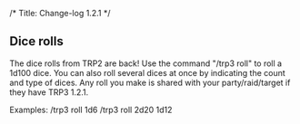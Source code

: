 /*
Title: Change-log 1.2.1
*/

## Dice rolls

The dice rolls from TRP2 are back! Use the command "/trp3 roll" to roll a 1d100 dice. You can also roll several dices at once by indicating the count and type of dices. Any roll you make is shared with your party/raid/target if they have TRP3 1.2.1.

Examples:
/trp3 roll 1d6
/trp3 roll 2d20 1d12
